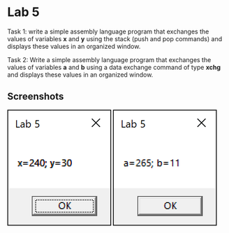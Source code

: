 # Lab 5

Task 1: write a simple assembly language program that exchanges the values of variables **x** and **y** using the stack (push and pop commands) and displays these values in an organized window.

Task 2: Write a simple assembly language program that exchanges the values of variables **a** and **b** using a data exchange command of type **xchg** and displays these values in an organized window.

## Screenshots

<img src=".github/image1.png" />
<img src=".github/image2.png" />
